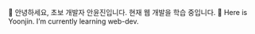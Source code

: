 👋 안녕하세요, 초보 개발자 안윤진입니다. 현재 웹 개발을 학습 중입니다.
🌱 Here is Yoonjin. I’m currently learning web-dev.


<!---
heresyj/heresyj is a ✨ special ✨ repository because its `README.md` (this file) appears on your GitHub profile.
You can click the Preview link to take a look at your changes.
--->
